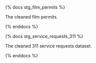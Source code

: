 {% docs stg_film_permits %}

The cleaned film permits.

{% enddocs %}

{% docs stg_service_requests_311 %}

The cleaned 311 service requests dataset.

{% enddocs %}
